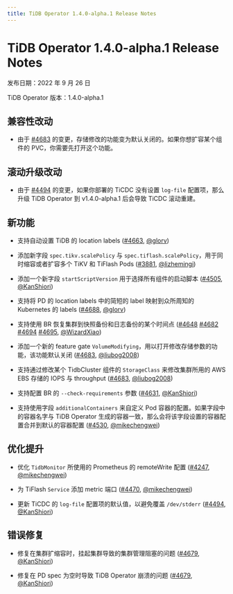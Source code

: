 ```yaml
---
title: TiDB Operator 1.4.0-alpha.1 Release Notes
---
```


# TiDB Operator 1.4.0-alpha.1 Release Notes

发布日期：2022 年 9 月 26 日

TiDB Operator 版本：1.4.0-alpha.1

## 兼容性改动

- 由于 [#4683](https://github.com/pingcap/tidb-operator/pull/4683) 的变更，存储修改的功能变为默认关闭的。如果你想扩容某个组件的 PVC，你需要先打开这个功能。

## 滚动升级改动

- 由于 [#4494](https://github.com/pingcap/tidb-operator/pull/4494) 的变更，如果你部署的 TiCDC 没有设置 `log-file` 配置项，那么升级 TiDB Operator 到 v1.4.0-alpha.1 后会导致 TiCDC 滚动重建。

## 新功能

- 支持自动设置 TiDB 的 location labels ([#4663](https://github.com/pingcap/tidb-operator/pull/4663), [@glorv](https://github.com/glorv))

- 添加新字段 `spec.tikv.scalePolicy` 与 `spec.tiflash.scalePolicy`，用于同时缩容或者扩容多个 TiKV 和 TiFlash Pods ([#3881](https://github.com/pingcap/tidb-operator/pull/3881), [@lizhemingi](https://github.com/lizhemingi))

- 添加一个新字段 `startScriptVersion` 用于选择所有组件的启动脚本 ([#4505](https://github.com/pingcap/tidb-operator/pull/4505), [@KanShiori](https://github.com/KanShiori))

- 支持将 PD 的 location labels 中的简短的 label 映射到众所周知的 Kubernetes 的 labels ([#4688](https://github.com/pingcap/tidb-operator/pull/4688), [@glorv](https://github.com/glorv))

- 支持使用 BR 恢复集群到快照备份和日志备份的某个时间点 ([#4648](https://github.com/pingcap/tidb-operator/pull/4648) [#4682](https://github.com/pingcap/tidb-operator/pull/4682) [#4694](https://github.com/pingcap/tidb-operator/pull/4694) [#4695](https://github.com/pingcap/tidb-operator/pull/4695), [@WizardXiao](https://github.com/WizardXiao))

- 添加一个新的 feature gate `VolumeModifying`，用以打开修改存储参数的功能，该功能默认关闭 ([#4683](https://github.com/pingcap/tidb-operator/pull/4683), [@liubog2008](https://github.com/liubog2008))

- 支持通过修改某个 TidbCluster 组件的 `StorageClass` 来修改集群所用的 AWS EBS 存储的 IOPS 与 throughput ([#4683](https://github.com/pingcap/tidb-operator/pull/4683), [@liubog2008](https://github.com/liubog2008))

- 支持配置 BR 的 `--check-requirements` 参数  ([#4631](https://github.com/pingcap/tidb-operator/pull/4631), [@KanShiori](https://github.com/KanShiori))

- 支持使用字段 `additionalContainers` 来自定义 Pod 容器的配置。如果字段中的容器名字与 TiDB Operator 生成的容器一致，那么会将该字段设置的容器配置合并到默认的容器配置 ([#4530](https://github.com/pingcap/tidb-operator/pull/4530), [@mikechengwei](https://github.com/mikechengwei))

## 优化提升

- 优化 `TidbMonitor` 所使用的 Prometheus 的 remoteWrite 配置 ([#4247](https://github.com/pingcap/tidb-operator/pull/4247), [@mikechengwei](https://github.com/mikechengwei))

- 为 TiFlash `Service` 添加 metric 端口 ([#4470](https://github.com/pingcap/tidb-operator/pull/4470), [@mikechengwei](https://github.com/mikechengwei))

- 更新 TiCDC 的 `log-file` 配置项的默认值，以避免覆盖 `/dev/stderr` ([#4494](https://github.com/pingcap/tidb-operator/pull/4494), [@KanShiori](https://github.com/KanShiori))

## 错误修复

- 修复在集群扩缩容时，挂起集群导致的集群管理阻塞的问题 ([#4679](https://github.com/pingcap/tidb-operator/pull/4679), [@KanShiori](https://github.com/KanShiori))

- 修复在 PD spec 为空时导致 TiDB Operator 崩溃的问题 ([#4679](https://github.com/pingcap/tidb-operator/pull/4691), [@KanShiori](https://github.com/mahjonp))